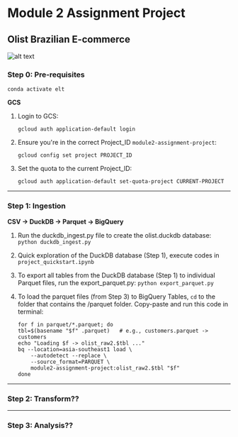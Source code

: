 # Module 2 Assignment Project
## Olist Brazilian E-commerce

![alt text](<Screenshot 2025-08-26 192923.png>)


### Step 0: Pre-requisites
```conda activate elt```

**GCS**
1. Login to GCS: 
    
    ```gcloud auth application-default login```

2. Ensure you're in the correct Project_ID `module2-assignment-project`:

    ```gcloud config set project PROJECT_ID```

3. Set the quota to the current Project_ID:
    
    ```gcloud auth application-default set-quota-project CURRENT-PROJECT```
_______________________________________________________
### Step 1: Ingestion

**CSV -> DuckDB -> Parquet -> BigQuery**

1. Run the duckdb_ingest.py file to create the olist.duckdb database: 
    ```python duckdb_ingest.py```

2. Quick exploration of the DuckDB database (Step 1), execute codes in `project_quickstart.ipynb`

3. To export all tables from the DuckDB database (Step 1) to individual Parquet files, run the export_parquet.py: 
    ```python export_parquet.py```

4. To load the parquet files (from Step 3) to BigQuery Tables, `cd` to the folder that contains the /parquet folder. Copy-paste and run this code in terminal:
    ```
    for f in parquet/*.parquet; do
    tbl=$(basename "$f" .parquet)   # e.g., customers.parquet -> customers
    echo "Loading $f -> olist_raw2.$tbl ..."
    bq --location=asia-southeast1 load \
        --autodetect --replace \
        --source_format=PARQUET \
        module2-assignment-project:olist_raw2.$tbl "$f"
    done
    ```
_______________________________________________________
### Step 2: Transform??



_______________________________________________________
### Step 3: Analysis??